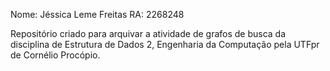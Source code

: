 Nome: Jéssica Leme Freitas 
RA: 2268248

Repositório criado para arquivar a atividade de grafos de busca da disciplina de Estrutura de Dados 2, Engenharia da Computação pela UTFpr de Cornélio Procópio.

